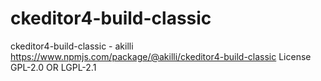 # ckeditor4-build-classic
ckeditor4-build-classic - akilli 
https://www.npmjs.com/package/@akilli/ckeditor4-build-classic
License GPL-2.0 OR LGPL-2.1 
